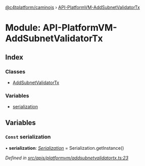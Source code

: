[@c4tplatform/caminojs](../api.md) › [API-PlatformVM-AddSubnetValidatorTx](api_platformvm_addsubnetvalidatortx.md)

# Module: API-PlatformVM-AddSubnetValidatorTx

## Index

### Classes

* [AddSubnetValidatorTx](../classes/api_platformvm_addsubnetvalidatortx.addsubnetvalidatortx.md)

### Variables

* [serialization](api_platformvm_addsubnetvalidatortx.md#const-serialization)

## Variables

### `Const` serialization

• **serialization**: *[Serialization](../classes/utils_serialization.serialization.md)* = Serialization.getInstance()

*Defined in [src/apis/platformvm/addsubnetvalidatortx.ts:23](https://github.com/chain4travel/caminojs/blob/8077d740/src/apis/platformvm/addsubnetvalidatortx.ts#L23)*
